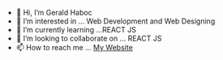 - 👋 Hi, I’m Gerald Haboc
- 👀 I’m interested in ... Web Development and Web Designing
- 🌱 I’m currently learning ...REACT JS
- 💞️ I’m looking to collaborate on ... REACT JS
- 📫 How to reach me ... [My Website](https://cole-site.netlify.app)

<!---
colesitecode/colesitecode is a ✨ special ✨ repository because its `README.md` (this file) appears on your GitHub profile.
You can click the Preview link to take a look at your changes.
--->
